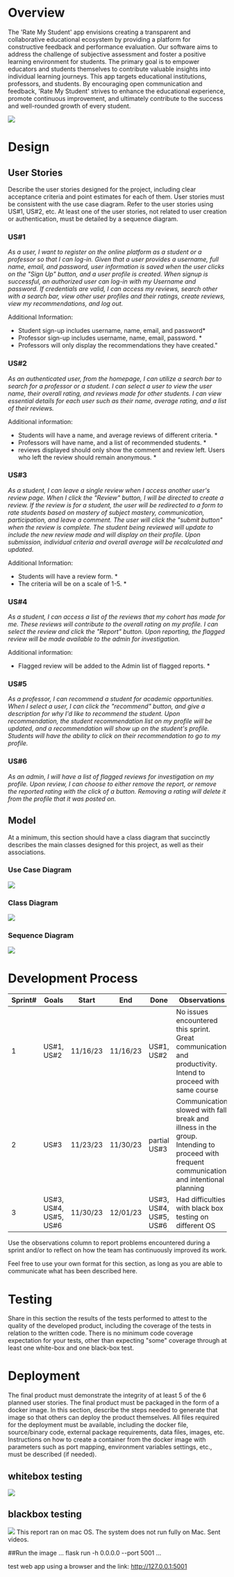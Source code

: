 # Overview

The 'Rate My Student' app envisions creating a transparent and collaborative educational ecosystem by providing a platform for constructive feedback and performance evaluation. Our software aims to address the challenge of subjective assessment and foster a positive learning environment for students. The primary goal is to empower educators and students themselves to contribute valuable insights into individual learning journeys. This app targets educational institutions, professors, and students. By encouraging open communication and feedback, 'Rate My Student' strives to enhance the educational experience, promote continuous improvement, and ultimately contribute to the success and well-rounded growth of every student.

![](images/logo.png)

# Design

## User Stories

Describe the user stories designed for the project, including clear acceptance criteria and point estimates for each of them. User stories must be consistent with the use case diagram. Refer to the user stories using US#1, US#2, etc. At least one of the user stories, not related to user creation or authentication, must be detailed by a sequence diagram. 

### US#1

*As a user, I want to register on the online platform as a student or a professor so that I can log-in. Given that a user provides a username, full name, email, and password, user information is saved when the user clicks on the "Sign Up" button, and a user profile is created. When signup is successful, an authorized user can log-in with my Username and password. If credentials are valid, I can access my reviews, search other with a search bar, view other user profiles and their ratings, create reviews, view my recommendations, and log out.*

Additional Information:
* Student sign-up includes username, name, email, and password*
* Professor sign-up includes username, name, email, password. *
* Professors will only display the recommendations they have created."

### US#2 

*As an authenticated user, from the homepage, I can utilize a search bar to search for a professor or a student. I can select a user to view the user name, their overall rating, and reviews made for other students. I can view essential details for each user such as their name, average rating, and a list of their reviews.* 

Additional information:

* Students will have a name, and average reviews of different criteria. *
* Professors will have name, and a list of recommended students. *
* reviews displayed should only show the comment and review left. Users who left the review should remain anonymous. *

### US#3 
*As a student, I can leave a single review when I access another user's review page. When I click the "Review" button, I will be directed to create a review. If the review is for a student, the user will be redirected to a form to rate students based on mastery of subject mastery, communication, participation, and leave a comment. The user will click the "submit button" when the review is complete. The student being reviewed will update to include the new review made and will display on their profile. Upon submission, individual criteria and overall average will be recalculated and updated.*

Additional Information: 
* Students will have a review form. *
* The criteria will be on a scale of 1-5. *

### US#4 

*As a student, I can access a list of the reviews that my cohort has made for me. These reviews will contribute to the overall rating on my profile. I can select the review and click the "Report" button. Upon reporting, the flagged review will be made available to the admin for investigation.*

Additional information: 
* Flagged review will be added to the Admin list of flagged reports. *

### US#5 

*As a professor, I can recommend a student for academic opportunities. When I select a user, I can click the "recommend" button, and give a description for why I'd like to recommend the student. Upon recommendation, the student recommendation list on my profile will be updated, and a recommendation will show up on the student's profile. Students will have the ability to click on their recommendation to go to my profile.*

### US#6

*As an admin, I will have a list of flagged reviews for investigation on my profile. Upon review, I can choose to either remove the report, or remove the reported rating with the click of a button. Removing a rating will delete it from the profile that it was posted on.*


## Model 

At a minimum, this section should have a class diagram that succinctly describes the main classes designed for this project, as well as their associations.
### Use Case Diagram

![](images/useCaseDiagram.png)

### Class Diagram

![](images/umlClassDiagram.png)

### Sequence Diagram

![](images/sequenceDiagramUS2.png)

# Development Process 

|Sprint#|Goals|Start|End|Done|Observations|
|---|---|---|---|---|---|
|1|US#1, US#2|11/16/23|11/16/23|US#1, US#2|No issues encountered this sprint. Great communication and productivity. Intend to proceed with same course|
|2|US#3|11/23/23|11/30/23|partial US#3|Communication slowed with fall break and illness in the group. Intending to proceed with frequent communication and intentional planning|
|3|US#3, US#4, US#5, US#6|11/30/23|12/01/23|US#3, US#4, US#5, US#6|Had difficulties with black box testing on different OS|

Use the observations column to report problems encountered during a sprint and/or to reflect on how the team has continuously improved its work.

Feel free to use your own format for this section, as long as you are able to communicate what has been described here.

# Testing 

Share in this section the results of the tests performed to attest to the quality of the developed product, including the coverage of the tests in relation to the written code. There is no minimum code coverage expectation for your tests, other than expecting "some" coverage through at least one white-box and one black-box test.

# Deployment 

The final product must demonstrate the integrity of at least 5 of the 6 planned user stories. The final product must be packaged in the form of a docker image. In this section, describe the steps needed to generate that image so that others can deploy the product themselves. All files required for the deployment must be available, including the docker file, source/binary code, external package requirements, data files, images, etc. Instructions on how to create a container from the docker image with parameters such as port mapping, environment variables settings, etc., must be described (if needed). 

## whitebox testing
![](images/whiteboxtest.png)

## blackbox testing
![](images/blackboxtest.png)
This report ran on mac OS. The system does not run fully on Mac. Sent videos. 

##Run the image 
...
flask run -h 0.0.0.0 --port 5001
...

test web app using a browser and the link:
http://127.0.0.1:5001
